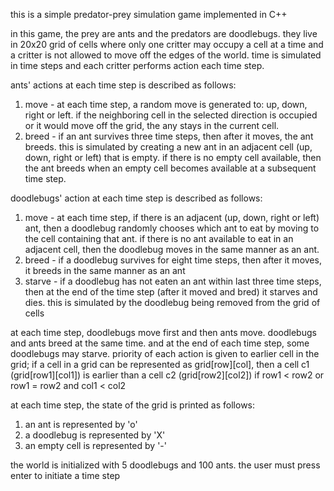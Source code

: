 this is a simple predator-prey simulation game implemented in C++

in this game, the prey are ants and the predators are doodlebugs. they live in 20x20 grid of cells where only one critter may occupy a cell at a time and a critter is not allowed to move off the edges of the world. time is simulated in time steps and each critter performs action each time step.

ants' actions at each time step is described as follows:
  1) move - at each time step, a random move is generated to: up, down, right or left. if the neighboring cell in the selected direction is occupied or it would move off the grid, the any stays in the current cell.
  2) breed - if an ant survives three time steps, then after it moves, the ant breeds. this is simulated by creating a new ant in an adjacent cell (up, down, right or left) that is empty. if there is no empty cell available, then the ant breeds when an empty cell becomes available at a subsequent time step.

doodlebugs' action at each time step is described as follows:
  1) move - at each time step, if there is an adjacent (up, down, right or left) ant, then a doodlebug randomly chooses which ant to eat by moving to the cell containing that ant. if there is no ant available to eat in an adjacent cell, then the doodlebug moves in the same manner as an ant.
  2) breed - if a doodlebug survives for eight time steps, then after it moves, it breeds in the same manner as an ant
  3) starve - if a doodlebug has not eaten an ant within last three time steps, then at the end of the time step (after it moved and bred) it starves and dies. this is simulated by the doodlebug being removed from the grid of cells

at each time step, doodlebugs move first and then ants move. doodlebugs and ants breed at the same time. and at the end of each time step, some doodlebugs may starve. priority of each action is given to earlier cell in the grid; if a cell in a grid can be represented as grid[row][col], then a cell c1 (grid[row1][col1]) is earlier than a cell c2 (grid[row2][col2]) if row1 < row2 or row1 = row2 and col1 < col2

at each time step, the state of the grid is printed as follows:
  1) an ant is represented by 'o'
  2) a doodlebug is represented by 'X'
  3) an empty cell is represented by '-'

the world is initialized with 5 doodlebugs and 100 ants. the user must press enter to initiate a time step 
